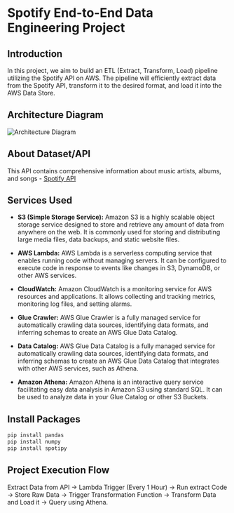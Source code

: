 # Spotify End-to-End Data Engineering Project

## Introduction
In this project, we aim to build an ETL (Extract, Transform, Load) pipeline utilizing the Spotify API on AWS. The pipeline will efficiently extract data from the Spotify API, transform it to the desired format, and load it into the AWS Data Store.

## Architecture Diagram
![Architecture Diagram](link_to_your_image)

## About Dataset/API
This API contains comprehensive information about music artists, albums, and songs - [Spotify API](link_to_spotify_api)

## Services Used
- **S3 (Simple Storage Service):** Amazon S3 is a highly scalable object storage service designed to store and retrieve any amount of data from anywhere on the web. It is commonly used for storing and distributing large media files, data backups, and static website files.
  
- **AWS Lambda:** AWS Lambda is a serverless computing service that enables running code without managing servers. It can be configured to execute code in response to events like changes in S3, DynamoDB, or other AWS services.
  
- **CloudWatch:** Amazon CloudWatch is a monitoring service for AWS resources and applications. It allows collecting and tracking metrics, monitoring log files, and setting alarms.
  
- **Glue Crawler:** AWS Glue Crawler is a fully managed service for automatically crawling data sources, identifying data formats, and inferring schemas to create an AWS Glue Data Catalog.
  
- **Data Catalog:** AWS Glue Data Catalog is a fully managed service for automatically crawling data sources, identifying data formats, and inferring schemas to create an AWS Glue Data Catalog that integrates with other AWS services, such as Athena.
  
- **Amazon Athena:** Amazon Athena is an interactive query service facilitating easy data analysis in Amazon S3 using standard SQL. It can be used to analyze data in your Glue Catalog or other S3 Buckets.

## Install Packages
```bash
pip install pandas
pip install numpy
pip install spotipy
```

## Project Execution Flow
Extract Data from API -> Lambda Trigger (Every 1 Hour) -> Run extract Code -> Store Raw Data -> Trigger Transformation Function -> Transform Data and Load it -> Query using Athena.
